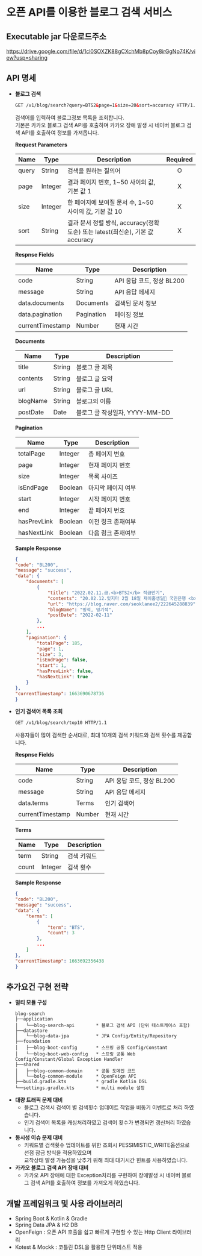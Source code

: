 <h1 align="left">오픈 API를 이용한 블로그 검색 서비스</a></h1>

## Executable jar 다운로드주소 
https://drive.google.com/file/d/1cl0SOXZK88gCXchMb8pCoy8irGgNp74K/view?usp=sharing

## API 명세

- **블로그 검색**
    ```HTML
    GET /v1/blog/search?query=BTS2&page=1&size=20&sort=accuracy HTTP/1.1
    ```
    검색어를 입력하여 블로그정보 목록을 조회합니다.   
    기본은 카카오 블로그 검색 API를 호출하며 카카오 장애 발생 시 네이버 블로그 검색 API를 호출하여 정보를 가져옵니다.
    
    **Request Parameters**

    | Name | Type    | Description | Required |
    |------|---------|---------|:---:|
    | query | String | 검색을 원하는 질의어  | O |
    | page | Integer | 결과 페이지 번호, 1~50 사이의 값, 기본 값 1 | X |
    | size | Integer | 한 페이지에 보여질 문서 수, 1~50 사이의 값, 기본 값 10 | X |
    | sort | String  | 결과 문서 정렬 방식, accuracy(정확도순) 또는 latest(최신순), 기본 값 accuracy | X |
    
    **Respnse Fields**
 
    | Name | Type | Description |
    |-----|----------|---------|
    | code | String | API 응답 코드, 정상 BL200 |
    | message | String | API 응답 메세지 |
    | data.documents | Documents | 검색된 문서 정보 |
    | data.pagination | Pagination | 페이징 정보 |
    | currentTimestamp | Number | 현재 시간 |
    
    **Documents**

    | Name | Type | Description |
    |-----|----------|---------|
    | title | String | 블로그 글 제목 |
    | contents | String | 블로그 글 요약 |
    | url | String | 블로그 글 URL |
    | blogName | String | 블로그의 이름 |
    | postDate | Date | 블로그 글 작성일자, YYYY-MM-DD |
    
    **Pagination**

    | Name | Type | Description |
    |-----|----------|---------|
    | totalPage | Integer | 총 페이지 번호 |
    | page | Integer | 현재 페이지 번호 |
    | size | Integer | 목록 사이즈 |
    | isEndPage | Boolean | 마지막 페이지 여부 |
    | start | Integer | 시작 페이지 번호 |
    | end | Integer | 끝 페이지 번호 |
    | hasPrevLink | Boolean | 이전 링크 존재여부 |
    | hasNextLink | Boolean | 다음 링크 존재여부 |
    
    **Sample Response**
    ```JSON
    {
    "code": "BL200",
    "message": "success",
    "data": {
        "documents": [
            {
                "title": "2022.02.11.금.<b>BTS2</b> 적금만기",
                "contents": "20.02.12.잊지마 2월 18일 제이홉생일🎂 국민은행 <b>BTS2</b>적금 추천번호 2194003763 한 달 생활비 다 쓰고 남은 돈 모으려고 적금 가입했다. 사실 금리가 거기서 거기인지라 그냥 내가 오고가... m.blog.naver.com 2년전에 잔여 생활비 모아두려고 만든 BTS적금. 드디어 만기가 되었다. 사실 내일이 찐 만긴데 휴일버프...",
                "url": "https://blog.naver.com/seoklanee2/222645288839",
                "blogName": "밍적, 밍기적",
                "postDate": "2022-02-11"
            },
            ...
        ],
        "pagination": {
            "totalPage": 185,
            "page": 1,
            "size": 3,
            "isEndPage": false,
            "start": 1,
            "hasPrevLink": false,
            "hasNextLink": true
        }
    },
    "currentTimestamp": 1663690678736
    }
    ```
    
- **인기 검색어 목록 조회**
    ```HTML
    GET /v1/blog/search/top10 HTTP/1.1
    ```
    사용자들이 많이 검색한 순서대로, 최대 10개의 검색 키워드와 검색 횟수를 제공합니다.    
    
    **Respnse Fields**
 
    | Name | Type | Description |
    |-----|----------|---------|
    | code | String | API 응답 코드, 정상 BL200 |
    | message | String | API 응답 메세지 |
    | data.terms | Terms | 인기 검색어  |
    | currentTimestamp | Number | 현재 시간 |
    
    **Terms**

    | Name | Type | Description |
    |-----|----------|---------|
    | term | String | 검색 키워드 |
    | count | Integer | 검색 횟수 |
    
    **Sample Response**
    ```JSON
   {
    "code": "BL200",
    "message": "success",
    "data": {
        "terms": [
            {
                "term": "BTS",
                "count": 3
            },
            ...
        ]
    },
    "currentTimestamp": 1663692356438
    }
    ```
    

## 추가요건 구현 전략
- **멀티 모듈 구성**
    ```
    blog-search
    ├──application
    │   └──blog-search-api        * 블로그 검색 API (단위 테스트케이스 포함)
    ├──datastore                                                        
    │   └──blog-data-jpa          * JPA Config/Entity/Repository
    ├──foundation
    │   ├──blog-boot-config       * 스프링 공통 Config/Constant
    │   └──blog-boot-web-config   * 스프링 공통 Web Config/Constant/Global Exception Handler
    ├──shared
    │   ├──blog-common-domain     * 공통 도메인 코드
    │   └──bolg-common-module     * OpenFeign API
    ├──build.gradle.kts           * gradle Kotlin DSL
    └──settings.gradle.kts        * multi module 설정
    ```
- **대량 트래픽 문제 대비**
    * 블로그 검색시 검색어 별 검색횟수 업데이트 작업을 비동기 이벤트로 처리 하였습니다.   
    * 인기 검색어 목록을 캐싱처리하였고 검색어 횟수가 변경되면 갱신처리 하였습니다.
- **동시성 이슈 문제 대비**
    * 키워드별 검색횟수 업데이트를 위한 조회시 PESSIMISTIC_WRITE옵션으로 선점 잠금 방식을 적용하였으며   
      교착상태 발생 가능성을 낮추기 위해 최대 대기시간 힌트를 사용하였습니다.
- **카카오 블로그 검색 API 장애 대비**
    * 카카오 API 장애에 대한 Exception처리를 구현하여 장애발생 시 네이버 블로그 검색 API를 호출하여 정보를 가져오게 하였습니다.
  
## 개발 프레임워크 및 사용 라이브러리
+ Spring Boot & Kotlin & Gradle
+ Spring Data JPA & H2 DB
+ OpenFeign : 오픈 API 호출을 쉽고 빠르게 구현할 수 있는 Http Client 라이브러리
+ Kotest & Mockk : 코틀린 DSL을 활용한 단위테스트 적용
